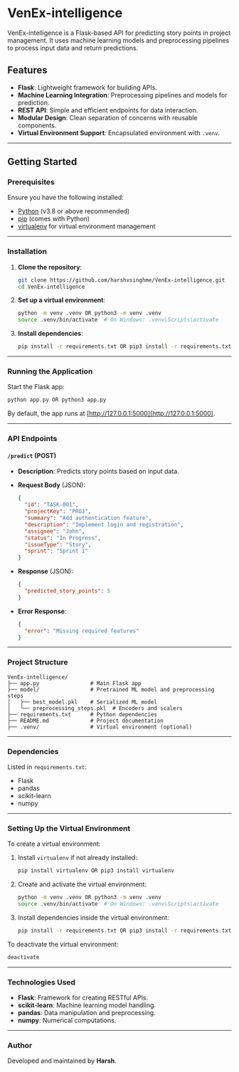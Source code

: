 # VenEx-intelligence

VenEx-intelligence is a Flask-based API for predicting story points in project management. It uses machine learning models and preprocessing pipelines to process input data and return predictions.

## Features

- **Flask**: Lightweight framework for building APIs.
- **Machine Learning Integration**: Preprocessing pipelines and models for prediction.
- **REST API**: Simple and efficient endpoints for data interaction.
- **Modular Design**: Clean separation of concerns with reusable components.
- **Virtual Environment Support**: Encapsulated environment with `.venv`.

---

## Getting Started

### Prerequisites

Ensure you have the following installed:

- [Python](https://www.python.org/) (v3.8 or above recommended)
- [pip](https://pip.pypa.io/en/stable/installation/) (comes with Python)
- [virtualenv](https://virtualenv.pypa.io/) for virtual environment management

---

### Installation

1. **Clone the repository**:

   ```bash
   git clone https://github.com/harshvsinghme/VenEx-intelligence.git
   cd VenEx-intelligence
   ```

2. **Set up a virtual environment**:

   ```bash
   python -m venv .venv OR python3 -m venv .venv
   source .venv/bin/activate  # On Windows: .venv\Scripts\activate
   ```

3. **Install dependencies**:

   ```bash
   pip install -r requirements.txt OR pip3 install -r requirements.txt
   ```

---

### Running the Application

Start the Flask app:

```bash
python app.py OR python3 app.py
```

By default, the app runs at [http://127.0.0.1:5000](http://127.0.0.1:5000).

---

### API Endpoints

#### `/predict` (POST)

- **Description**: Predicts story points based on input data.
- **Request Body** (JSON):

  ```json
  {
    "id": "TASK-001",
    "projectKey": "PROJ",
    "summary": "Add authentication feature",
    "description": "Implement login and registration",
    "assignee": "John",
    "status": "In Progress",
    "issueType": "Story",
    "sprint": "Sprint 1"
  }
  ```

- **Response** (JSON):

  ```json
  {
    "predicted_story_points": 5
  }
  ```

- **Error Response**:

  ```json
  {
    "error": "Missing required features"
  }
  ```

---

### Project Structure

```
VenEx-intelligence/
├── app.py                # Main Flask app
├── model/                # Pretrained ML model and preprocessing steps
│   ├── best_model.pkl    # Serialized ML model
│   └── preprocessing_steps.pkl  # Encoders and scalers
├── requirements.txt      # Python dependencies
├── README.md             # Project documentation
├── .venv/                # Virtual environment (optional)
```

---

### Dependencies

Listed in `requirements.txt`:

- Flask
- pandas
- scikit-learn
- numpy

---

### Setting Up the Virtual Environment

To create a virtual environment:

1. Install `virtualenv` if not already installed:

   ```bash
   pip install virtualenv OR pip3 install virtualenv
   ```

2. Create and activate the virtual environment:

   ```bash
   python -m venv .venv OR python3 -m venv .venv
   source .venv/bin/activate  # On Windows: .venv\Scripts\activate
   ```

3. Install dependencies inside the virtual environment:

   ```bash
   pip install -r requirements.txt OR pip3 install -r requirements.txt
   ```

To deactivate the virtual environment:

```bash
deactivate
```

---

### Technologies Used

- **Flask**: Framework for creating RESTful APIs.
- **scikit-learn**: Machine learning model handling.
- **pandas**: Data manipulation and preprocessing.
- **numpy**: Numerical computations.

---

### Author

Developed and maintained by **Harsh**.
